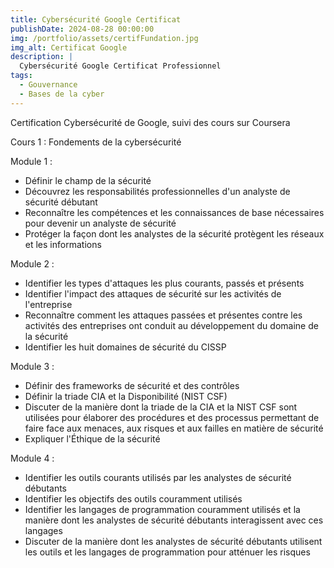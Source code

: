 ```yaml
---
title: Cybersécurité Google Certificat
publishDate: 2024-08-28 00:00:00
img: /portfolio/assets/certifFundation.jpg
img_alt: Certificat Google
description: |
  Cybersécurité Google Certificat Professionnel
tags:
  - Gouvernance
  - Bases de la cyber
---
```


Certification Cybersécurité de Google, suivi des cours sur Coursera

Cours 1 : Fondements de la cybersécurité

Module 1 :

- Définir le champ de la sécurité
- Découvrez les responsabilités professionnelles d'un analyste de sécurité débutant
- Reconnaître les compétences et les connaissances de base nécessaires pour devenir un analyste de sécurité
- Protéger la façon dont les analystes de la sécurité protègent les réseaux et les informations

Module 2 :

- Identifier les types d'attaques les plus courants, passés et présents
- Identifier l'impact des attaques de sécurité sur les activités de l'entreprise
- Reconnaître comment les attaques passées et présentes contre les activités des entreprises ont conduit au développement du domaine de la sécurité
- Identifier les huit domaines de sécurité du CISSP

Module 3 :

- Définir des frameworks de sécurité et des contrôles
- Définir la triade CIA et la Disponibilité (NIST CSF)
- Discuter de la manière dont la triade de la CIA et la NIST CSF sont utilisées pour élaborer des procédures et des processus permettant de faire face aux menaces, aux risques et aux failles en matière de sécurité
- Expliquer l'Éthique de la sécurité

Module 4 :

- Identifier les outils courants utilisés par les analystes de sécurité débutants
- Identifier les objectifs des outils couramment utilisés
- Identifier les langages de programmation couramment utilisés et la manière dont les analystes de sécurité débutants interagissent avec ces langages
- Discuter de la manière dont les analystes de sécurité débutants utilisent les outils et les langages de programmation pour atténuer les risques